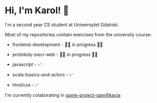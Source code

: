 
# Hi, I'm Karol! 👋




I'm a second year CS student at Uniwersytet Gdański. 

Most of my repositories contain exercises from the university course:

 - frontend-development - :man_technologist: in progress :man_technologist: 

 - protokoly-sieci-web - :man_technologist: in progress :man_technologist: 

 - javascript - :white_check_mark:

 - scala-basics-and-actors - :white_check_mark:

 - html/css - :white_check_mark:


I'm currently colaborating in [game-project-gamifikacja](https://github.com/UniversityOfGdanskProjects/game-project-gamifikacja)

